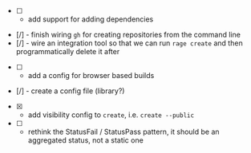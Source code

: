 - [ ] - add support for adding dependencies
- [/] - finish wiring `gh` for creating repositories from the command line
- [/] - wire an integration tool so that we can run `rage create` and then programmatically delete it after
- [ ] - add a config for browser based builds
- [/] - create a config file (library?)
- [x] - add visibility config to `create`, i.e. `create --public`
- [ ] - rethink the StatusFail / StatusPass pattern, it should be an aggregated status, not a static one
